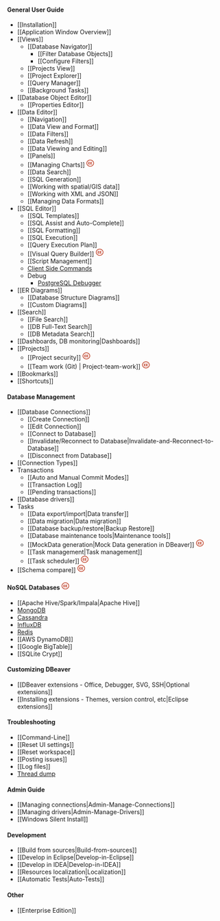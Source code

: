 #### General User Guide
- [[Installation]]
- [[Application Window Overview]]
- [[Views]]
  - [[Database Navigator]]
    - [[Filter Database Objects]]
    - [[Configure Filters]]
  - [[Projects View]]
  - [[Project Explorer]]
  - [[Query Manager]]
  - [[Background Tasks]]
- [[Database Object Editor]]
  - [[Properties Editor]]
- [[Data Editor]]
  - [[Navigation]]
  - [[Data View and Format]]
  - [[Data Filters]]
  - [[Data Refresh]]
  - [[Data Viewing and Editing]]
  - [[Panels]]
  - [[Managing Charts]] <img src="images/ee.png" vspace="0" border="0" height="18"/>
  - [[Data Search]]
  - [[SQL Generation]]
  - [[Working with spatial/GIS data]]
  - [[Working with XML and JSON]]
  - [[Managing Data Formats]]
- [[SQL Editor]]
  - [[SQL Templates]]
  - [[SQL Assist and Auto-Complete]]
  - [[SQL Formatting]]
  - [[SQL Execution]]
  - [[Query Execution Plan]]
  - [[Visual Query Builder]] <img src="images/ee.png" vspace="0" border="0" height="18"/>
  - [[Script Management]]
  - [Client Side Commands](Client-side-scripting)
  - Debug
    - [PostgreSQL Debugger](PGDebugger)
- [[ER Diagrams]]
  - [[Database Structure Diagrams]]
  - [[Custom Diagrams]]
- [[Search]]
  - [[File Search]]
  - [[DB Full-Text Search]]
  - [[DB Metadata Search]]
- [[Dashboards, DB monitoring|Dashboards]]
- [[Projects]]
  - [[Project security]] <img src="images/ee.png" vspace="0" border="0" height="18"/>
  - [[Team work (Git) | Project-team-work]] <img src="images/ee.png" vspace="0" border="0" height="18"/>
- [[Bookmarks]]
- [[Shortcuts]]

#### Database Management
- [[Database Connections]]
  - [[Create Connection]]
  - [[Edit Connection]]
  - [[Connect to Database]]
  - [[Invalidate/Reconnect to Database|Invalidate-and-Reconnect-to-Database]]
  - [[Disconnect from Database]]
- [[Connection Types]]
- Transactions
  - [[Auto and Manual Commit Modes]]
  - [[Transaction Log]]
  - [[Pending transactions]]
- [[Database drivers]]
- Tasks
  - [[Data export/import|Data transfer]]
  - [[Data migration|Data migration]]
  - [[Database backup/restore|Backup Restore]]
  - [[Database maintenance tools|Maintenance tools]]
  - [[MockData generation|Mock Data generation in DBeaver]]&nbsp;<img src="images/ee.png" vspace="0" height="18"/>
  - [[Task management|Task management]]
  - [[Task scheduler]] <img src="images/ee.png" vspace="0" border="0" height="18"/>
- [[Schema compare]] <img src="images/ee.png" vspace="0" border="0" height="18"/>

#### NoSQL Databases <img src="images/ee.png" vspace="0" border="0" height="18"/>
- [[Apache Hive/Spark/Impala|Apache Hive]]
- [MongoDB](https://dbeaver.com/databases/mongo/)
- [Cassandra](https://dbeaver.com/databases/cassandra/)
- [InfluxDB](https://dbeaver.com/databases/influxdb/)
- [Redis](https://dbeaver.com/databases/redis/)
- [[AWS DynamoDB]]
- [[Google BigTable]]
- [[SQLite Crypt]]

#### Customizing DBeaver
- [[DBeaver extensions - Office, Debugger, SVG, SSH|Optional extensions]]
- [[Installing extensions - Themes, version control, etc|Eclipse extensions]]

#### Troubleshooting
- [[Command-Line]]
- [[Reset UI settings]]
- [[Reset workspace]]
- [[Posting issues]]
- [[Log files]]
- [Thread dump](Making-a-thread-dump)

#### Admin Guide
- [[Managing connections|Admin-Manage-Connections]]
- [[Managing drivers|Admin-Manage-Drivers]]
- [[Windows Silent Install]]

#### Development
- [[Build from sources|Build-from-sources]]
- [[Develop in Eclipse|Develop-in-Eclipse]]
- [[Develop in IDEA|Develop-in-IDEA]]
- [[Resources localization|Localization]]
- [[Automatic Tests|Auto-Tests]]

#### Other
- [[Enterprise Edition]]